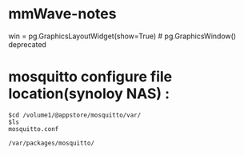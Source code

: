 # mmWave-notes

win = pg.GraphicsLayoutWidget(show=True) # pg.GraphicsWindow() deprecated

# mosquitto configure file location(synoloy NAS) :
    $cd /volume1/@appstore/mosquitto/var/
    $ls
    mosquitto.conf
    
    /var/packages/mosquitto/
